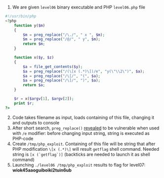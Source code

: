 1. We are given `level06` binary executable and PHP `level06.php` file
``` PHP
#!/usr/bin/php
<?php
	function y($m)
	{
		$m = preg_replace("/\./", " x ", $m);
		$m = preg_replace("/@/", " y", $m);
		return $m;
	}

	function x($y, $z)
	{
		$a = file_get_contents($y);
		$a = preg_replace("/(\[x (.*)\])/e", "y(\"\\2\")", $a);
		$a = preg_replace("/\[/", "(", $a);
		$a = preg_replace("/\]/", ")", $a);
		return $a;
	}

	$r = x($argv[1], $argv[2]);
	print $r;
?>
```
2. Code takes filename as input, loads containing of this file, changing it and outputs to console
3. After short search, `preg_replace()` [revealed](https://medium.com/@isharaabeythissa/command-injection-preg-replace-php-function-exploit-fdf987f767df) to be vulnerable when used with `/e` modifier: before changing input string, string is executed as PHP-code
4. Create `/tmp/php_exploit`. Containing of this file will be string that after PHP modification `\[x (.*)\]` will result `getflag` shell command. Needed string is ``[x (`getflag`)]`` (backticks are needed to launch it as shell command)
5. Launching `./level06 /tmp/php_exploit` results to flag for level07: **wiok45aaoguiboiki2tuin6ub**
